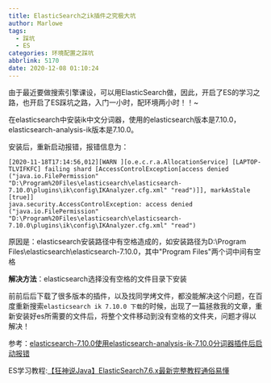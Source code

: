 ```yaml
---
title: ElasticSearch之ik插件之究极大坑
author: Marlowe
tags:
  - 踩坑
  - ES
categories: 环境配置之踩坑
abbrlink: 5170
date: 2020-12-08 01:10:24
---
```

由于最近要做搜索引擎课设，可以用ElasticSearch做，因此，开启了ES的学习之路，也开启了ES踩坑之路，入门一小时，配环境两小时！！~
<!--more-->

在elasticsearch中安装ik中文分词器，使用的elasticsearch版本是7.10.0，elasticsearch-analysis-ik版本是7.10.0。

安装后，重新启动报错，报错信息为：

```log
[2020-11-18T17:14:56,012][WARN ][o.e.c.r.a.AllocationService] [LAPTOP-TLVIFKFC] failing shard [AccessControlException[access denied ("java.io.FilePermission" "D:\Program%20Files\elasticsearch\elasticsearch-7.10.0\plugins\ik\config\IKAnalyzer.cfg.xml" "read")]], markAsStale [true]]
java.security.AccessControlException: access denied ("java.io.FilePermission" "D:\Program%20Files\elasticsearch\elasticsearch-7.10.0\plugins\ik\config\IKAnalyzer.cfg.xml" "read")
```

原因是：elasticsearch安装路径中有空格造成的，如安装路径为D:\Program Files\elasticsearch\elasticsearch-7.10.0，其中"Program Files"两个词中间有空格

**解决方法**：elasticsearch选择没有空格的文件目录下安装


前前后后下载了很多版本的插件，以及找同学烤文件，都没能解决这个问题，在百度重新搜索`elasticsearch ik 7.10.0 下载`的时候，出现了一篇拯救我的文章，重新安装好es所需要的文件后，将整个文件移动到没有空格的文件夹，问题才得以解决！

参考：[elasticsearch-7.10.0使用elasticsearch-analysis-ik-7.10.0分词器插件后启动报错](https://blog.csdn.net/starryzhan2018/article/details/109779035)

ES学习教程:[【狂神说Java】ElasticSearch7.6.x最新完整教程通俗易懂](https://www.bilibili.com/video/BV17a4y1x7zq?p=1)


